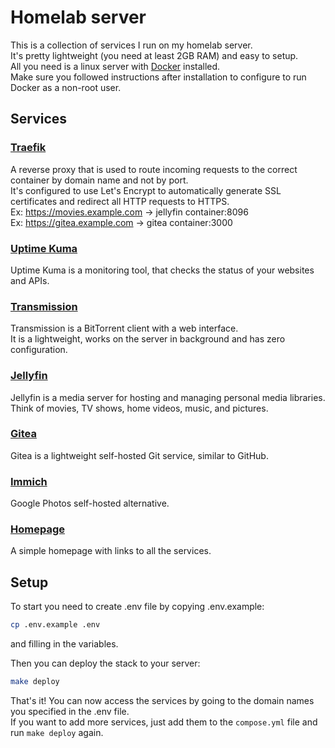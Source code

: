 # Homelab server

This is a collection of services I run on my homelab server.  
It's pretty lightweight (you need at least 2GB RAM) and easy to setup.  
All you need is a linux server with [Docker](https://get.docker.com/) installed.  
Make sure you followed instructions after installation to configure to run Docker as a non-root user.

## Services

### [Traefik](https://github.com/traefik/traefik)
A reverse proxy that is used to route incoming requests to the correct container by domain name and not by port.  
It's configured to use Let's Encrypt to automatically generate SSL certificates and redirect all HTTP requests to HTTPS.  
Ex: https://movies.example.com -> jellyfin container:8096  
Ex: https://gitea.example.com -> gitea container:3000  

### [Uptime Kuma](https://github.com/louislam/uptime-kuma)
Uptime Kuma is a monitoring tool, that checks the status of your websites and APIs.

### [Transmission](https://github.com/transmission/transmission)
Transmission is a BitTorrent client with a web interface.  
It is a lightweight, works on the server in background and has zero configuration.

### [Jellyfin](https://github.com/jellyfin/jellyfin)
Jellyfin is a media server for hosting and managing personal media libraries.  
Think of movies, TV shows, home videos, music, and pictures.

### [Gitea](https://github.com/go-gitea/gitea)
Gitea is a lightweight self-hosted Git service, similar to GitHub.

### [Immich](https://immich.app/)
Google Photos self-hosted alternative.

### [Homepage](./homepage/src/index.html)
A simple homepage with links to all the services.

## Setup
To start you need to create .env file by copying .env.example:
```bash
cp .env.example .env
```
and filling in the variables.  

Then you can deploy the stack to your server:
```bash
make deploy
```

That's it! You can now access the services by going to the domain names you specified in the .env file.  
If you want to add more services, just add them to the `compose.yml` file and run `make deploy` again.
